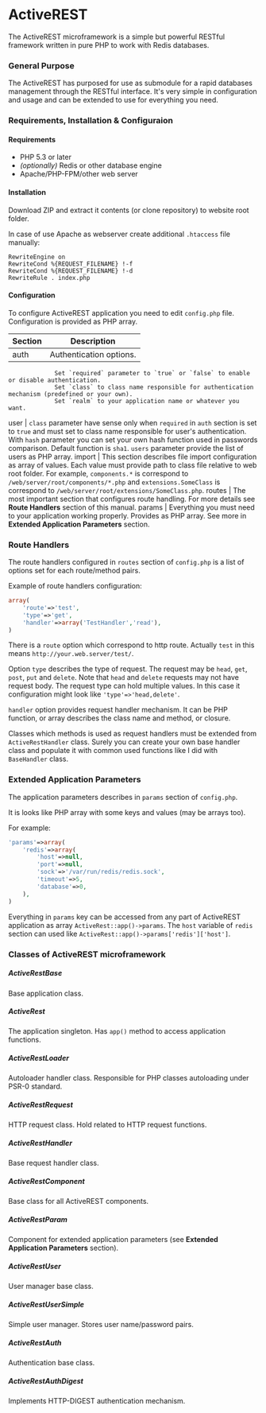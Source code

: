 ActiveREST
=============

The ActiveREST microframework is a simple but powerful RESTful framework written in pure PHP to work with Redis databases.

### General Purpose

The ActiveREST has purposed for use as submodule for a rapid databases management through the RESTful interface.
It's very simple in configuration and usage and can be extended to use for everything you need.

### Requirements, Installation & Configuraion

#### Requirements

* PHP 5.3 or later
* *(optionally)* Redis or other database engine
* Apache/PHP-FPM/other web server

#### Installation

Download ZIP and extract it contents (or clone repository) to website root folder.

In case of use Apache as webserver create additional `.htaccess` file manually:

```
RewriteEngine on
RewriteCond %{REQUEST_FILENAME} !-f
RewriteCond %{REQUEST_FILENAME} !-d
RewriteRule . index.php
```

#### Configuration

To configure ActiveREST application you need to edit `config.php` file. Configuration is provided as PHP array.

Section        | Description
-------------- | -----------
auth           | Authentication options.
                 Set `required` parameter to `true` or `false` to enable or disable authentication.
                 Set `class` to class name responsible for authentication mechanism (predefined or your own).
                 Set `realm` to your application name or whatever you want.
user           | `class` parameter have sense only when `required` in `auth` section is set to `true`
                 and must set to class name responsible for user's authentication.
                 With `hash` parameter you can set your own hash function used in passwords comparison. Default function is `sha1`.
                 `users` parameter provide the list of users as PHP array.
import         | This section describes file import configuration as array of values. Each value must provide path to class file
                 relative to web root folder. For example, `components.*` is correspond to `/web/server/root/components/*.php` and
                 `extensions.SomeClass` is correspond to `/web/server/root/extensions/SomeClass.php`.
routes         | The most important section that configures route handling.
                 For more details see **Route Handlers** section of this manual.
params         | Everything you must need to your application working properly. Provides as PHP array.
                 See more in **Extended Application Parameters** section.

### Route Handlers

The route handlers configured in `routes` section of `config.php` is a list of options set for each route/method pairs.

Example of route handlers configuration:

```PHP
array(
	'route'=>'test',
	'type'=>'get',
	'handler'=>array('TestHandler','read'),
)
```

There is a `route` option which correspond to http route. Actually `test` in this means `http://your.web.server/test/`.

Option `type` describes the type of request. The request may be `head`, `get`, `post`, `put` and `delete`.
Note that `head` and `delete` requests may not have request body. The request type can hold multiple values. In this case
it configuration might look like `'type'=>'head,delete'`.

`handler` option provides request handler mechanism. It can be PHP function, or array describes the class name and method, or
closure.

Classes which methods is used as request handlers must be extended from `ActiveRestHandler` class. Surely you can create your
own base handler class and populate it with common used functions like I did with `BaseHandler` class.

### Extended Application Parameters

The application parameters describes in `params` section of `config.php`.

It is looks like PHP array with some keys and values (may be arrays too).

For example:
```PHP
'params'=>array(
	'redis'=>array(
		'host'=>null,
		'port'=>null,
		'sock'=>'/var/run/redis/redis.sock',
		'timeout'=>5,
		'database'=>0,
	),
)
```

Everything in `params` key can be accessed from any part of ActiveREST application as array `ActiveRest::app()->params`.
The `host` variable of `redis` section can used like `ActiveRest::app()->params['redis']['host']`.

### Classes of ActiveREST microframework

##### ActiveRestBase

Base application class.

##### ActiveRest

The application singleton. Has `app()` method to access application functions.

##### ActiveRestLoader

Autoloader handler class. Responsible for PHP classes autoloading under PSR-0 standard.

##### ActiveRestRequest

HTTP request class. Hold related to HTTP request functions.

##### ActiveRestHandler

Base request handler class.

##### ActiveRestComponent

Base class for all ActiveREST components.

##### ActiveRestParam

Component for extended application parameters (see **Extended Application Parameters** section).

##### ActiveRestUser

User manager base class.

##### ActiveRestUserSimple

Simple user manager. Stores user name/password pairs.

##### ActiveRestAuth

Authentication base class.

##### ActiveRestAuthDigest

Implements HTTP-DIGEST authentication mechanism.
